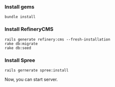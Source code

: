 ### Install gems

    bundle install

### Install RefineryCMS

    rails generate refinery:cms --fresh-installation
    rake db:migrate
    rake db:seed

### Install Spree

    rails gernerate spree:install


Now, you can start server.
